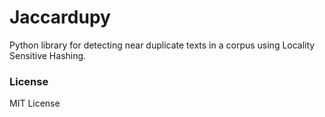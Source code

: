 # Jaccardupy
Python library for detecting near duplicate texts in a corpus using Locality Sensitive Hashing.

### License
MIT License
